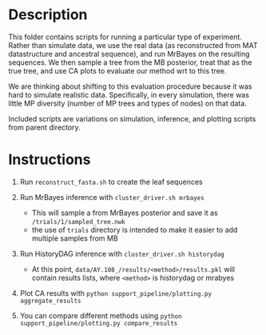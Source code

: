 # Description

This folder contains scripts for running a particular type of experiment.
Rather than simulate data, we use the real data (as reconstructed from MAT datastructure and ancestral sequence), and run MrBayes on the resulting sequences.
We then sample a tree from the MB posterior, treat that as the true tree, and use CA plots to evaluate our method wrt to this tree.

We are thinking about shifting to this evaluation procedure because it was hard to simulate realistic data.
Specifically, in every simulation, there was little MP diversity (number of MP trees and types of nodes) on that data.

Included scripts are variations on simulation, inference, and plotting scripts from parent directory. 

# Instructions

1. Run `reconstruct_fasta.sh` to create the leaf sequences

2. Run MrBayes inference with `cluster_driver.sh mrbayes`
    - This will sample a from MrBayes posterior and save it as `/trials/1/sampled_tree.nwk`
    - the use of `trials` directory is intended to make it easier to add multiple samples from MB

3. Run HistoryDAG inference with `cluster_driver.sh historydag`
    - At this point, `data/AY.108_/results/<method>/results.pkl` will contain results lists, where `<method>` is historydag or mrabyes

4. Plot CA results with `python support_pipeline/plotting.py aggregate_results`

5. You can compare different methods using `python support_pipeline/plotting.py compare_results`
    